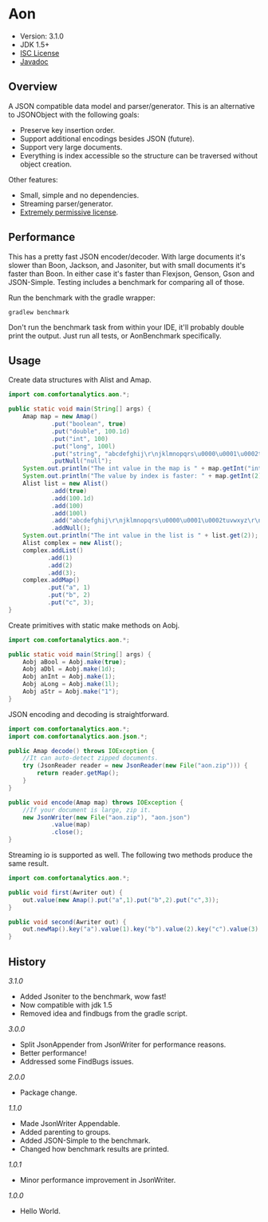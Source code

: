 Aon
===

* Version: 3.1.0
* JDK 1.5+
* [ISC License](https://en.wikipedia.org/wiki/ISC_license)
* [Javadoc](https://a-hansen.github.io/aon/)


Overview
--------

A JSON compatible data model and parser/generator. This is an alternative to JSONObject 
with the following goals:

* Preserve key insertion order.
* Support additional encodings besides JSON (future).
* Support very large documents.
* Everything is index accessible so the structure can be traversed without object 
creation.

Other features:

* Small, simple and no dependencies.
* Streaming parser/generator.
* [Extremely permissive license](https://en.wikipedia.org/wiki/ISC_license).

Performance
-----------

This has a pretty fast JSON encoder/decoder.  With large documents it's slower than Boon,
 Jackson, and Jasoniter, but with small documents it's faster than Boon.  In either case 
 it's faster than Flexjson, Genson, Gson and JSON-Simple.  Testing includes a benchmark 
 for comparing all of those.

Run the benchmark with the gradle wrapper:

```
gradlew benchmark
```

Don't run the benchmark task from within your IDE, it'll probably double print the 
output.  Just run all tests, or AonBenchmark specifically.

Usage
-----

Create data structures with Alist and Amap.

```java
import com.comfortanalytics.aon.*;

public static void main(String[] args) {
    Amap map = new Amap()
            .put("boolean", true)
            .put("double", 100.1d)
            .put("int", 100)
            .put("long", 100l)
            .put("string", "abcdefghij\r\njklmnopqrs\u0000\u0001\u0002tuvwxyz\r\n")
            .putNull("null");
    System.out.println("The int value in the map is " + map.getInt("int"));
    System.out.println("The value by index is faster: " + map.getInt(2));
    Alist list = new Alist()
            .add(true)
            .add(100.1d)
            .add(100)
            .add(100l)
            .add("abcdefghij\r\njklmnopqrs\u0000\u0001\u0002tuvwxyz\r\n")
            .addNull();
    System.out.println("The int value in the list is " + list.get(2));
    Alist complex = new Alist();
    complex.addList()
           .add(1)
           .add(2)
           .add(3);
    complex.addMap()
           .put("a", 1)
           .put("b", 2)
           .put("c", 3);
}
```

Create primitives with static make methods on Aobj.

```java
import com.comfortanalytics.aon.*;

public static void main(String[] args) {
    Aobj aBool = Aobj.make(true);
    Aobj aDbl = Aobj.make(1d);
    Aobj anInt = Aobj.make(1);
    Aobj aLong = Aobj.make(1l);
    Aobj aStr = Aobj.make("1");
}
```

JSON encoding and decoding is straightforward.

```java
import com.comfortanalytics.aon.*;
import com.comfortanalytics.aon.json.*;

public Amap decode() throws IOException {
    //It can auto-detect zipped documents.
    try (JsonReader reader = new JsonReader(new File("aon.zip"))) {
        return reader.getMap();
    }
}

public void encode(Amap map) throws IOException {
    //If your document is large, zip it.
    new JsonWriter(new File("aon.zip"), "aon.json")
            .value(map)
            .close();
}
```

Streaming io is supported as well.  The following two methods produce the same result.

```java
import com.comfortanalytics.aon.*;

public void first(Awriter out) {
    out.value(new Amap().put("a",1).put("b",2).put("c",3));
}

public void second(Awriter out) {
    out.newMap().key("a").value(1).key("b").value(2).key("c").value(3).endMap();
}
```

History
-------
_3.1.0_
  - Added Jsoniter to the benchmark, wow fast!
  - Now compatible with jdk 1.5
  - Removed idea and findbugs from the gradle script.
  
_3.0.0_
  - Split JsonAppender from JsonWriter for performance reasons.
  - Better performance!
  - Addressed some FindBugs issues.

_2.0.0_
  - Package change.

_1.1.0_
  - Made JsonWriter Appendable.
  - Added parenting to groups.
  - Added JSON-Simple to the benchmark.
  - Changed how benchmark results are printed.
  
_1.0.1_
  - Minor performance improvement in JsonWriter.
  
_1.0.0_
  - Hello World.
